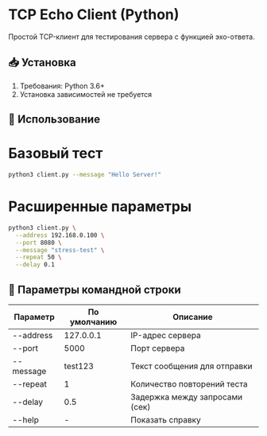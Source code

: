 # TCP Echo Client (Python)

Простой TCP-клиент для тестирования сервера с функцией эхо-ответа.

## 📥 Установка
1. Требования: Python 3.6+
2. Установка зависимостей не требуется

## 🚀 Использование
# Базовый тест
```bash
python3 client.py --message "Hello Server!"
```

# Расширенные параметры
```bash
python3 client.py \
  --address 192.168.0.100 \
  --port 8080 \
  --message "stress-test" \
  --repeat 50 \
  --delay 0.1
```

## 🔧 Параметры командной строки
| Параметр    | По умолчанию     | Описание                          |
|-------------|------------------|-----------------------------------|
| --address   | 127.0.0.1       | IP-адрес сервера                 |
| --port      | 5000            | Порт сервера                     |
| --message   | test123         | Текст сообщения для отправки     |
| --repeat    | 1               | Количество повторений теста      |
| --delay     | 0.5             | Задержка между запросами (сек)   |
| --help      | -               | Показать справку                 |
